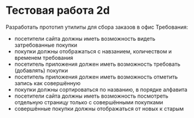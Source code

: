 # Тестовая работа 2d
Разработать прототип утилиты для сбора заказов в офис
Требования:
- посетители сайта должны иметь возможность видеть затребованные покупки
- покупки должны отображаться с навзанием, количеством и временем требования
- посетитель приложения должен иметь возможность требовать (добавлять) покупки
- посетитель приложения должен иметь возможность отметить запись как совершённую
- покупки должны сортироваться по названию, в порядке алфавита
- посетители сайта должны иметь возможность посмотреть отдельную страницу только с совершёнными покупками
- совершённые покупки должны отображаться от новых к старым
